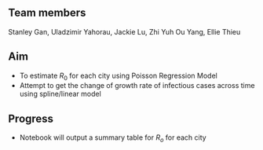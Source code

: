 ## Team members
Stanley Gan, Uladzimir Yahorau, Jackie Lu, Zhi Yuh Ou Yang, Ellie Thieu

## Aim
- To estimate $R_0$ for each city using Poisson Regression Model
- Attempt to get the change of growth rate of infectious cases across time using spline/linear model

## Progress
- Notebook will output a summary table for $R_o$ for each city
